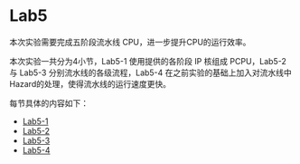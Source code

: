 # Lab5

本次实验需要完成五阶段流水线 CPU，进一步提升CPU的运行效率。

本次实验一共分为4小节，Lab5-1 使用提供的各阶段 IP 核组成 PCPU，Lab5-2 与 Lab5-3 分别流水线的各级流程，Lab5-4 在之前实验的基础上加入对流水线中Hazard的处理，使得流水线的运行速度更快。

每节具体的内容如下：

* [Lab5-1](/Lab5/Lab5-1)
* [Lab5-2](/Lab5/Lab5-2)
* [Lab5-3](/Lab5/Lab5-3)
* [Lab5-4](/Lab5/Lab5-4)
